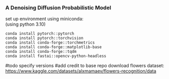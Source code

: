 ### A Denoising Diffusion Probabilistic Model

set up environment using miniconda: <br/>
(using python 3.10)
```
conda install pytorch::pytorch
conda install pytorch::torchvision
conda install conda-forge::torchmetrics
conda install conda-forge::matplotlib-base
conda install conda-forge::tqdm
conda install fastai::opencv-python-headless
```
#todo specify versions
#add credit to base repo 
download flowers dataset: https://www.kaggle.com/datasets/alxmamaev/flowers-recognition/data

